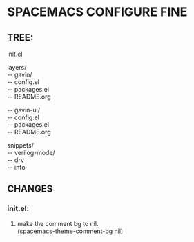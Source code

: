 # SPACEMACS CONFIGURE FINE

## TREE:

init.el

layers/  
  -- gavin/  
     -- config.el  
     -- packages.el  
     -- README.org  
  
  -- gavin-ui/  
     -- config.el  
     -- packages.el  
     -- README.org  
      
snippets/  
  -- verilog-mode/  
     -- drv  
     -- info  
     
## CHANGES

### init.el:
  1. make the comment bg to nil.  
     (spacemacs-theme-comment-bg nil)  

